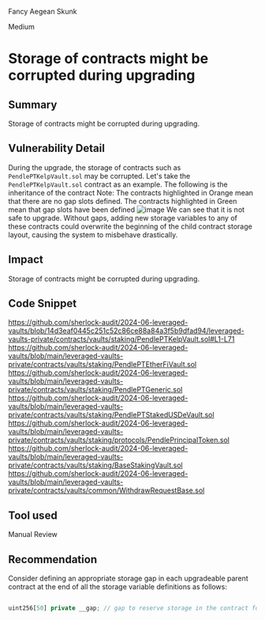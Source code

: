 Fancy Aegean Skunk

Medium

# Storage of contracts might be corrupted during upgrading

## Summary
Storage of contracts might be corrupted during upgrading.
## Vulnerability Detail
During the upgrade, the storage of contracts such as `PendlePTKelpVault.sol` may be corrupted.
Let's take the `PendlePTKelpVault.sol` contract as an example. The following is the inheritance of the contract
Note: The contracts highlighted in Orange mean that there are no gap slots defined. The contracts highlighted in Green mean that gap slots have been defined
![image](https://github.com/sherlock-audit/2024-06-leveraged-vaults-joicygiore/assets/124351616/7f6fbf66-d5de-460b-9614-0011ffc472bd)
We can see that it is not safe to upgrade. Without gaps, adding new storage variables to any of these contracts could overwrite the beginning of the child contract storage layout, causing the system to misbehave drastically.
## Impact
Storage of contracts might be corrupted during upgrading.
## Code Snippet
https://github.com/sherlock-audit/2024-06-leveraged-vaults/blob/14d3eaf0445c251c52c86ce88a84a3f5b9dfad94/leveraged-vaults-private/contracts/vaults/staking/PendlePTKelpVault.sol#L1-L71
https://github.com/sherlock-audit/2024-06-leveraged-vaults/blob/main/leveraged-vaults-private/contracts/vaults/staking/PendlePTEtherFiVault.sol
https://github.com/sherlock-audit/2024-06-leveraged-vaults/blob/main/leveraged-vaults-private/contracts/vaults/staking/PendlePTGeneric.sol
https://github.com/sherlock-audit/2024-06-leveraged-vaults/blob/main/leveraged-vaults-private/contracts/vaults/staking/PendlePTStakedUSDeVault.sol
https://github.com/sherlock-audit/2024-06-leveraged-vaults/blob/main/leveraged-vaults-private/contracts/vaults/staking/protocols/PendlePrincipalToken.sol
https://github.com/sherlock-audit/2024-06-leveraged-vaults/blob/main/leveraged-vaults-private/contracts/vaults/staking/BaseStakingVault.sol
https://github.com/sherlock-audit/2024-06-leveraged-vaults/blob/main/leveraged-vaults-private/contracts/vaults/common/WithdrawRequestBase.sol
## Tool used

Manual Review

## Recommendation
Consider defining an appropriate storage gap in each upgradeable parent contract at the end of all the storage variable definitions as follows:
```js

uint256[50] private __gap; // gap to reserve storage in the contract for future variable additions
```
